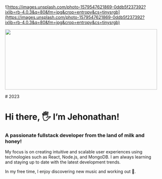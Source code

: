 ![https://images.unsplash.com/photo-1579547621869-0ddb5f237392?ixlib=rb-4.0.3&q=80&fm=jpg&crop=entropy&cs=tinysrgb](https://images.unsplash.com/photo-1579547621869-0ddb5f237392?ixlib=rb-4.0.3&q=80&fm=jpg&crop=entropy&cs=tinysrgb)
<p align='center'>
  <img width='100%' height='200' src='[[https://unsplash.com/photos/m_7p45JfXQo](https://www.mako.co.il/)](https://images.unsplash.com/photo-1579547621869-0ddb5f237392?ixlib=rb-4.0.3&q=80&fm=jpg&crop=entropy&cs=tinysrgb)'>
 </p>
# 2023

# Hi there, 🖐️ I’m Jehonathan!

### A passionate fullstack developer from the land of milk and honey!

My focus is on creating intuitive and scalable user experiences using technologies such as React, Node.js, and MongoDB. I am always learning and staying up to date with the latest development trends. 

In my free time, I enjoy discovering new music and working out 👟.
